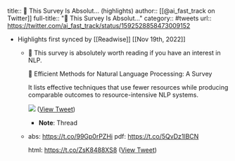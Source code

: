 title:: 🧐 This Survey Is Absolut... (highlights)
author:: [[@ai_fast_track on Twitter]]
full-title:: "🧐 This Survey Is Absolut..."
category:: #tweets
url:: https://twitter.com/ai_fast_track/status/1592528858473009152

- Highlights first synced by [[Readwise]] [[Nov 19th, 2022]]
	- 🧐 This survey is absolutely worth reading if you have an interest in NLP.
	  
	  📰 Efficient Methods for Natural Language Processing: A Survey
	  
	  It lists effective techniques that use fewer resources while producing comparable outcomes to resource-intensive NLP systems. 
	  
	  ![](https://pbs.twimg.com/media/FhnMjm7WYAA8e18.jpg) ([View Tweet](https://twitter.com/ai_fast_track/status/1592528858473009152))
		- **Note**: Thread
	- abs: https://t.co/99Gp0rPZHi
	  pdf: https://t.co/5QvDz1lBCN
	  
	  html: https://t.co/ZsK8488XS8 ([View Tweet](https://twitter.com/ai_fast_track/status/1592528863074172931))